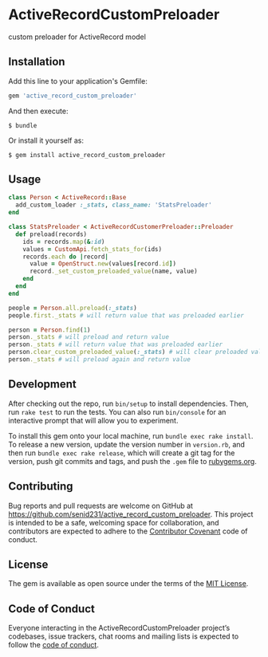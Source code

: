 # ActiveRecordCustomPreloader

custom preloader for ActiveRecord model

## Installation

Add this line to your application's Gemfile:

```ruby
gem 'active_record_custom_preloader'
```

And then execute:

    $ bundle

Or install it yourself as:

    $ gem install active_record_custom_preloader

## Usage

```ruby
class Person < ActiveRecord::Base
  add_custom_loader :_stats, class_name: 'StatsPreloader'
end

class StatsPreloader < ActiveRecordCustomerPreloader::Preloader
  def preload(records)
    ids = records.map(&:id)
    values = CustomApi.fetch_stats_for(ids)
    records.each do |record|
      value = OpenStruct.new(values[record.id])
      record._set_custom_preloaded_value(name, value)
    end
  end
end

people = Person.all.preload(:_stats)
people.first._stats # will return value that was preloaded earlier

person = Person.find(1)
person._stats # will preload and return value
person._stats # will return value that was preloaded earlier
person.clear_custom_preloaded_value(:_stats) # will clear preloaded value for _stats
person._stats # will preload again and return value
```

## Development

After checking out the repo, run `bin/setup` to install dependencies. Then, run `rake test` to run the tests. You can also run `bin/console` for an interactive prompt that will allow you to experiment.

To install this gem onto your local machine, run `bundle exec rake install`. To release a new version, update the version number in `version.rb`, and then run `bundle exec rake release`, which will create a git tag for the version, push git commits and tags, and push the `.gem` file to [rubygems.org](https://rubygems.org).

## Contributing

Bug reports and pull requests are welcome on GitHub at https://github.com/senid231/active_record_custom_preloader. This project is intended to be a safe, welcoming space for collaboration, and contributors are expected to adhere to the [Contributor Covenant](http://contributor-covenant.org) code of conduct.

## License

The gem is available as open source under the terms of the [MIT License](https://opensource.org/licenses/MIT).

## Code of Conduct

Everyone interacting in the ActiveRecordCustomPreloader project’s codebases, issue trackers, chat rooms and mailing lists is expected to follow the [code of conduct](https://github.com/[USERNAME]/active_record_custom_preloader/blob/master/CODE_OF_CONDUCT.md).
